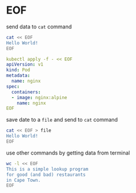 # EOF

send data to `cat` command
```bash
cat << EOF
Hello World!
EOF
```

```yaml
kubectl apply -f - << EOF
apiVersion: v1
kind: Pod
metadata:
  name: nginx
spec:
  containers:
  - image: nginx:alpine
    name: nginx
EOF
```

save date to a `file` and send to `cat` command
```bash
cat << EOF > file
Hello World!
EOF
```

use other commands by getting data from terminal
```bash
wc -l << EOF
This is a simple lookup program 
for good (and bad) restaurants
in Cape Town.
EOF
```
